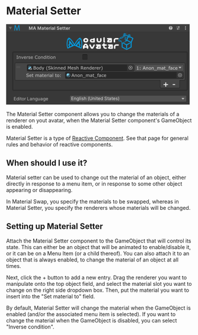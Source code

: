 ﻿# Material Setter

![Material Setter](material-setter.png)

The Material Setter component allows you to change the materials of a renderer on yout avatar, when the Material Setter
component's GameObject is enabled.

Material Setter is a type of [Reactive Component](./index.md). See that page for general rules and behavior of reactive
components.

## When should I use it?

Material setter can be used to change out the material of an object, either directly in response to a menu item, or in
response to some other object appearing or disappearing.

In Material Swap, you specify the materials to be swapped, whereas in Material Setter, you specify the renderers whose materials will be changed.

## Setting up Material Setter

Attach the Material Setter component to the GameObject that will control its state. This can either be an object that
will be animated to enable/disable it, or it can be on a Menu Item (or a child thereof). You can also attach it to an
object that is always enabled, to change the material of an object at all times.

Next, click the + button to add a new entry. Drag the renderer you want to manipulate onto the top object field, and
select the material slot you want to change on the right side dropdown box. Then, put the material you want to insert
into the "Set material to" field.

By default, Material Setter will change the material when the GameObject is enabled (and/or the associated menu item is
selected). If you want to change the material when the GameObject is disabled, you can select "Inverse condition".